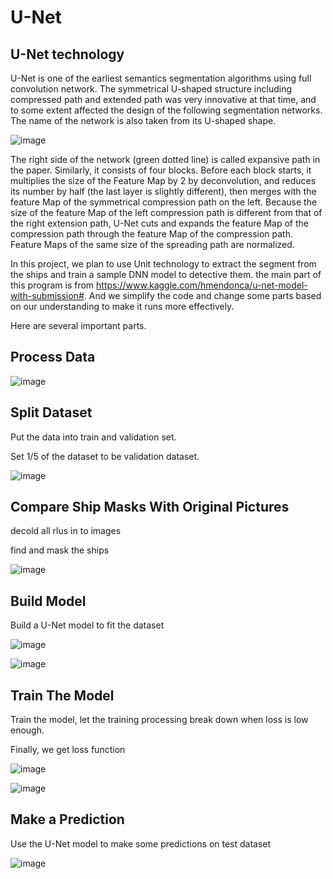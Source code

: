 U-Net
===========





U-Net technology
-------
  
  
  
  U-Net is one of the earliest semantics segmentation algorithms using full convolution network. The symmetrical U-shaped structure including compressed path and extended path was very innovative at that time, and to some extent affected the design of the following segmentation networks. The name of the network is also taken from its U-shaped shape.



![image](https://github.com/SiriusZhangyu/machine-learning-project/blob/patch-2/U-Net/unet.png)

  
  
  The right side of the network (green dotted line) is called expansive path in the paper. Similarly, it consists of four blocks. Before each block starts, it multiplies the size of the Feature Map by 2 by deconvolution, and reduces its number by half (the last layer is slightly different), then merges with the feature Map of the symmetrical compression path on the left. Because the size of the feature Map of the left compression path is different from that of the right extension path, U-Net cuts and expands the feature Map of the compression path through the feature Map of the compression path. Feature Maps of the same size of the spreading path are normalized.

  In this project, we plan to use Unit technology to extract the segment from the ships and train a sample DNN model to detective them. the main part of this program is from https://www.kaggle.com/hmendonca/u-net-model-with-submission#. And we simplify the code and change some parts based on our understanding to make it runs more effectively. 
  
  Here are several important parts.
  
  
  
  
 Process Data
  ------
  
  
  ![image](https://github.com/SiriusZhangyu/machine-learning-project/blob/patch-2/U-Net/parameters.png)
  
 
 
 Split Dataset
  -----
  
  Put the data into train and validation set.
  
  Set 1/5 of the dataset to be validation dataset.
  
  
  ![image](https://github.com/SiriusZhangyu/machine-learning-project/blob/patch-2/U-Net/split.JPG)
  
  Compare Ship Masks With Original Pictures
  -----
  
  
  decold all rlus in to images
  
  find and mask the ships
  
  
  ![image](https://github.com/SiriusZhangyu/machine-learning-project/blob/patch-2/U-Net/mask.png)
  
  
  Build Model
  -------
  
  Build a U-Net model to fit the dataset
 

![image](https://github.com/SiriusZhangyu/machine-learning-project/blob/patch-2/U-Net/Model1.png)
  
  
  ![image](https://github.com/SiriusZhangyu/machine-learning-project/blob/patch-2/U-Net/Model2.png)
  
 
 Train The Model
  -----
  
  
  Train the model, let the training processing break down when loss is low enough.
  
  Finally, we get loss function
  
  ![image](https://github.com/SiriusZhangyu/machine-learning-project/blob/patch-2/U-Net/Model_fit1.png)
  
  
  ![image](https://github.com/SiriusZhangyu/machine-learning-project/blob/patch-2/U-Net/Model_fit2.png)
  
  
  Make a Prediction
  ------
  
  
  Use the U-Net model to make some predictions on test dataset
  
  
  ![image](https://github.com/SiriusZhangyu/machine-learning-project/blob/patch-2/U-Net/Prediction.png)
  
